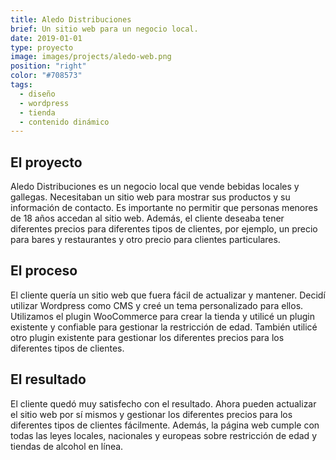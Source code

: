 ```yaml
---
title: Aledo Distribuciones
brief: Un sitio web para un negocio local.
date: 2019-01-01
type: proyecto
image: images/projects/aledo-web.png
position: "right"
color: "#708573"
tags:
  - diseño
  - wordpress
  - tienda
  - contenido dinámico
---
```


## El proyecto

Aledo Distribuciones es un negocio local que vende bebidas locales y gallegas. Necesitaban un sitio web para mostrar sus productos y su información de contacto. Es importante no permitir que personas menores de 18 años accedan al sitio web. Además, el cliente deseaba tener diferentes precios para diferentes tipos de clientes, por ejemplo, un precio para bares y restaurantes y otro precio para clientes particulares.

## El proceso

El cliente quería un sitio web que fuera fácil de actualizar y mantener. Decidí utilizar Wordpress como CMS y creé un tema personalizado para ellos. Utilizamos el plugin WooCommerce para crear la tienda y utilicé un plugin existente y confiable para gestionar la restricción de edad. También utilicé otro plugin existente para gestionar los diferentes precios para los diferentes tipos de clientes.

## El resultado

El cliente quedó muy satisfecho con el resultado. Ahora pueden actualizar el sitio web por sí mismos y gestionar los diferentes precios para los diferentes tipos de clientes fácilmente. Además, la página web cumple con todas las leyes locales, nacionales y europeas sobre restricción de edad y tiendas de alcohol en línea.
